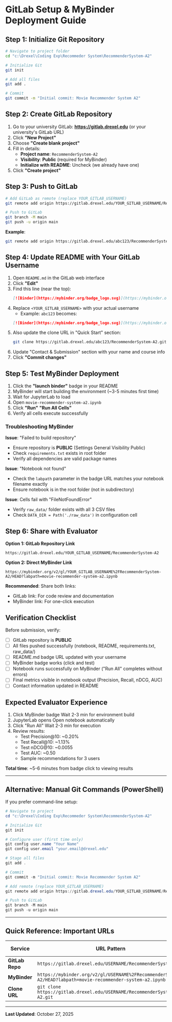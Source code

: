 ﻿# GitLab Setup & MyBinder Deployment Guide

## Step 1: Initialize Git Repository

```bash
# Navigate to project folder
cd "c:\Drexel\Coding Exp\Recommeder System\RecommenderSystem-A2"

# Initialize Git
git init

# Add all files
git add .

# Commit
git commit -m "Initial commit: Movie Recommender System A2"
```

## Step 2: Create GitLab Repository

1. Go to your university GitLab: **https://gitlab.drexel.edu** (or your university's GitLab URL)
2. Click **"New Project"**
3. Choose **"Create blank project"**
4. Fill in details:
   - **Project name**: `RecommenderSystem-A2`
   - **Visibility**:  **Public** (required for MyBinder)
   - **Initialize with README**:  Uncheck (we already have one)
5. Click **"Create project"**

## Step 3: Push to GitLab

```bash
# Add GitLab as remote (replace YOUR_GITLAB_USERNAME)
git remote add origin https://gitlab.drexel.edu/YOUR_GITLAB_USERNAME/RecommenderSystem-A2.git

# Push to GitLab
git branch -M main
git push -u origin main
```

**Example**:
```bash
git remote add origin https://gitlab.drexel.edu/abc123/RecommenderSystem-A2.git
```

## Step 4: Update README with Your GitLab Username

1. Open `README.md` in the GitLab web interface
2. Click **"Edit"**
3. Find this line (near the top):
   ```markdown
   [![Binder](https://mybinder.org/badge_logo.svg)](https://mybinder.org/v2/gl/<YOUR_GITLAB_USERNAME>%2FRecommenderSystem-A2/HEAD?labpath=movie-recommender-system-a2.ipynb)
   ```
4. Replace `<YOUR_GITLAB_USERNAME>` with your actual username
   - Example: `abc123` becomes:
   ```markdown
   [![Binder](https://mybinder.org/badge_logo.svg)](https://mybinder.org/v2/gl/abc123%2FRecommenderSystem-A2/HEAD?labpath=movie-recommender-system-a2.ipynb)
   ```
5. Also update the clone URL in "Quick Start" section:
   ```bash
   git clone https://gitlab.drexel.edu/abc123/RecommenderSystem-A2.git
   ```
6. Update "Contact & Submission" section with your name and course info
7. Click **"Commit changes"**

## Step 5: Test MyBinder Deployment

1. Click the **"launch binder"** badge in your README
2. MyBinder will start building the environment (~3-5 minutes first time)
3. Wait for JupyterLab to load
4. Open `movie-recommender-system-a2.ipynb`
5. Click **"Run"**  **"Run All Cells"**
6. Verify all cells execute successfully

### Troubleshooting MyBinder

**Issue**: "Failed to build repository"
-  Ensure repository is **PUBLIC** (Settings  General  Visibility  Public)
-  Check `requirements.txt` exists in root folder
-  Verify all dependencies are valid package names

**Issue**: "Notebook not found"
-  Check the `labpath` parameter in the badge URL matches your notebook filename exactly
-  Ensure notebook is in the root folder (not in subdirectory)

**Issue**: Cells fail with "FileNotFoundError"
-  Verify `raw_data/` folder exists with all 3 CSV files
-  Check `DATA_DIR = Path('./raw_data')` in configuration cell

## Step 6: Share with Evaluator

**Option 1: GitLab Repository Link**
```
https://gitlab.drexel.edu/YOUR_GITLAB_USERNAME/RecommenderSystem-A2
```

**Option 2: Direct MyBinder Link**
```
https://mybinder.org/v2/gl/YOUR_GITLAB_USERNAME%2FRecommenderSystem-A2/HEAD?labpath=movie-recommender-system-a2.ipynb
```

**Recommended**: Share both links:
- GitLab link: For code review and documentation
- MyBinder link: For one-click execution

## Verification Checklist

Before submission, verify:

- [ ] GitLab repository is **PUBLIC**
- [ ] All files pushed successfully (notebook, README, requirements.txt, raw_data/)
- [ ] README.md badge URL updated with your username
- [ ] MyBinder badge works (click and test)
- [ ] Notebook runs successfully on MyBinder ("Run All" completes without errors)
- [ ] Final metrics visible in notebook output (Precision, Recall, nDCG, AUC)
- [ ] Contact information updated in README

## Expected Evaluator Experience

1. Click MyBinder badge  Wait 2-3 min for environment build
2. JupyterLab opens  Open notebook automatically
3. Click "Run All"  Wait 2-3 min for execution
4. Review results:
   -  Test Precision@10: ~0.20%
   -  Test Recall@10: ~1.13%
   -  Test nDCG@10: ~0.0055
   -  Test AUC: ~0.50
   -  Sample recommendations for 3 users

**Total time**: ~5-6 minutes from badge click to viewing results

---

## Alternative: Manual Git Commands (PowerShell)

If you prefer command-line setup:

```powershell
# Navigate to project
cd "c:\Drexel\Coding Exp\Recommeder System\RecommenderSystem-A2"

# Initialize Git
git init

# Configure user (first time only)
git config user.name "Your Name"
git config user.email "your.email@drexel.edu"

# Stage all files
git add .

# Commit
git commit -m "Initial commit: Movie Recommender System A2"

# Add remote (replace YOUR_GITLAB_USERNAME)
git remote add origin https://gitlab.drexel.edu/YOUR_GITLAB_USERNAME/RecommenderSystem-A2.git

# Push to GitLab
git branch -M main
git push -u origin main
```

---

## Quick Reference: Important URLs

| Service | URL Pattern | Your URL (fill in) |
|---------|-------------|-------------------|
| **GitLab Repo** | `https://gitlab.drexel.edu/USERNAME/RecommenderSystem-A2` | _________________ |
| **MyBinder** | `https://mybinder.org/v2/gl/USERNAME%2FRecommenderSystem-A2/HEAD?labpath=movie-recommender-system-a2.ipynb` | _________________ |
| **Clone URL** | `git clone https://gitlab.drexel.edu/USERNAME/RecommenderSystem-A2.git` | _________________ |

---

**Last Updated**: October 27, 2025
